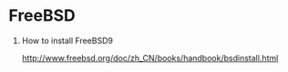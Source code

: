 FreeBSD
==========

1. How to install FreeBSD9

    <http://www.freebsd.org/doc/zh_CN/books/handbook/bsdinstall.html>

